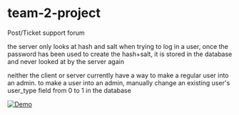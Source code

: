 # team-2-project
Post/Ticket support forum

the server only looks at hash and salt when trying to log in a user, once the password has been used to
create the hash+salt, it is stored in the database and never looked at by the server again

neither the client or server currently have a way to make a regular user into an admin. to make a user
into an admin, manually change an existing user's user_type field from 0 to 1 in the database

[![Demo](https://github.com/chriscastaneda/rev-p2-internal-ticketing-system/blob/master/assests/img/demo_snip.PNG)](https://drive.google.com/file/d/10OXxnCC41nw44Z3nhHYRkfyc8cxjXH23/view)
